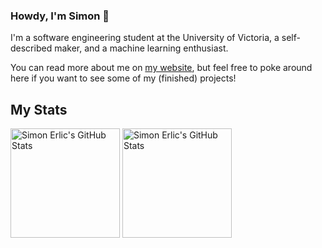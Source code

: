 ### Howdy, I'm Simon 👋
I'm a software engineering student at the University of Victoria, a self-described maker, and a machine learning enthusiast.

You can read more about me on [my website](https://simonerlic.ca), but feel free to poke around here if you want to see some of my (finished) projects!

## My Stats
<p align="left">
   <img align="center" height="175" alt="Simon Erlic's GitHub Stats" src="https://github-readme-stats.vercel.app/api?username=simonerlic&theme=github_dark&show_icons=true&count_private=true&disable_animations=true&include_all_commits=true" />

  <img align="center" height="175" alt="Simon Erlic's GitHub Stats" src="https://github-readme-stats.vercel.app/api/top-langs/?username=simonerlic&layout=compact&theme=github_dark" />
</p>
